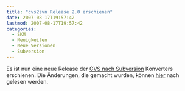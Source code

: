 ```yaml
---
title: "cvs2svn Release 2.0 erschienen"
date: 2007-08-17T19:57:42
lastmod: 2007-08-17T19:57:42
categories:
  - SKM
  - Neuigkeiten
  - Neue Versionen
  - Subversion
---
```

Es ist nun eine neue Release der [CVS nach Subversion](http://cvs2svn.tigris.org) Konverters erschienen. Die Änderungen, die 
gemacht wurden, können [hier](http://cvs2svn.tigris.org/source/browse/cvs2svn/tags/2.0.0/CHANGES?rev=3973&view=markup) nach gelesen werden.
